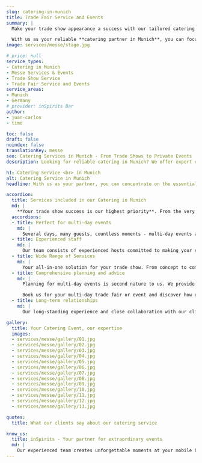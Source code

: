 ```yaml
---
slug: catering-in-munich
title: Trade Fair Service and Events
summary: |
  Make your trade show appearance a success with our tailored catering in Munich, right by the Munich trade fair.

  With us as your reliable **catering partner in Munich**, you can focus entirely on the essentials — meaningful conversations with your guests.
image: services/messe/stage.jpg

# price: null
service_types:
- Catering in Munich
- Messe Services & Events
- Trade Show Service
- Trade Fair Service and Events
service_areas:
- Munich
- Germany
# provider: inSpirits Bar
author:
- juan-carlos
- timo

toc: false
draft: false
noindex: false
translationKey: messe
seo: Catering Services in Munich - From Trade Shows to Private Events
description: Looking for reliable catering in Munich? We offer expert catering services for events, trade fairs, meetings, and private celebrations with premium quality.

h1: Catering Service <br> in Munich
alt: Catering Service in Munich
headline: With us as your partner, you can concentrate on the essentials, the conversations with your guests!

accordion:
  title: Services included in our Catering in Munich
  md: |
    **Your trade show success is our highest priority**. From the very first conversation, we ask the right questions and plan your exhibit with the same care and dedication as if it were our own. Together, we craft your key message and complement it with exceptional catering in Munich. We pay meticulous attention to every detail to ensure your guests enjoy an unforgettable experience with a lasting impression.
  accordions:
  - title: Perfect for multi-day events
    md: |
      Several days, many guests, countless moments - multi-day events are dynamic and require flexibility and quick decisions. This is exactly where we come into play. Our short decision-making processes and high level of cooperation enable us to cater to all wishes and special requirements and ensure that your event runs smoothly.
  - title: Experienced staff
    md: |
      Our team consists of experienced hosts committed to making your event special. Courtesy and a warm welcome are our top priorities. Thanks to our multilingual staff, we ensure that every guest feels at home during your catering in Munich experience.
  - title: Wide Range of Services
    md: |
      Your all-in-one solution for your trade show. From concept to completion – we handle everything. Whether it’s a coffee break, lunch, or an after-work drink, we have the perfect solution for you.
  - title: Comprehensive planning and advice
    md: |
      Planning for multi-day events is second nature to us. We provide you with all the necessary details in advance, including sufficient storage space, cooling facilities, and more, ensuring everything is perfectly prepared. With our expert catering in Munich, your event is guaranteed to be a complete success.

      Book us for your multi-day trade fair or event and discover how our mobile bar and catering services can transform your occasion into an unforgettable experience!
  - title: Long-term relationships
    md: |
      Our long-standing experience and close collaboration with our clients have led to many of them becoming repeat customers. This trust allows us to continuously improve our services and tailor them to the specific needs of each client. As a result, we can easily handle even the largest projects.

gallery:
  title: Your Catering Event, our expertise
  images:
  - services/messe/gallery/01.jpg
  - services/messe/gallery/02.jpg
  - services/messe/gallery/03.jpg
  - services/messe/gallery/04.jpg
  - services/messe/gallery/05.jpg
  - services/messe/gallery/06.jpg
  - services/messe/gallery/07.jpg
  - services/messe/gallery/08.jpg
  - services/messe/gallery/09.jpg
  - services/messe/gallery/10.jpg
  - services/messe/gallery/11.jpg
  - services/messe/gallery/12.jpg
  - services/messe/gallery/13.jpg

quotes:
  title: What our clients say about our catering service

know_us:
  title: inSpirits - Your partner for extraordinary events
  md: |
    Our experienced team creates unforgettable moments at your mobile bar. With passion and know-how, we create customized concepts for every occasion.
---
```

